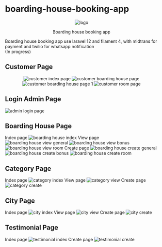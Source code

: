 # boarding-house-booking-app
<p align="center">
    <img src="public/images/logo.svg" alt="logo">
</p>
<p align="center">
    Boarding house booking app
</p>
Boarding house booking app use laravel 12 and filament 4, with midtrans for payment and twilio for whatsapp notification
<br>(In progress)

## Customer Page
<p align='center'>
    <img src="public/images/customer-index.png" alt="customer index page">
    <img src="public/images/customer-boarding-house.png" alt="customer boarding house page">
    <img src="public/images/customer-boarding-house-1.png" alt="customer boarding house page 1">
    <img src="public/images/customer-rooms.png" alt="customer room page ">
</p>

## Login Admin Page
![admin login page](/public/images/login-admin.png)

## Boarding House Page
Index page
![boarding house index](/public/images/boarding-house-index.png)
View page
![boarding house view general](/public/images/boarding-house-view-general.png)
![boarding house view bonus](/public/images/boarding-house-view-bonus.png)
![boarding house view room](/public/images/boarding-house-view-room.png)
Create page
![boarding house create general](/public/images/boarding-house-create-general.png)
![boarding house create bonus](/public/images/boarding-house-create-bonus.png)
![boarding house create room](/public/images/boarding-house-create-room.png)

## Category Page
Index page
![category index](/public/images/category-index.png)
View page
![category view](/public/images/category-view.png)
Create page
![category create](/public/images/category-create.png)

## City Page
Index page
![city index](/public/images/city-index.png)
View page
![city view](/public/images/city-view.png)
Create page
![city create](/public/images/city-create.png)

## Testimonial Page
Index page
![testimonial index](/public/images/testimonial-index.png)
Create page
![testimonial create](/public/images/testimonial-create.png)